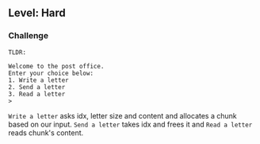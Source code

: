 ## Level: Hard

### Challenge

```
TLDR: 
```

```
Welcome to the post office.
Enter your choice below:
1. Write a letter
2. Send a letter
3. Read a letter
>
```

`Write a letter` asks idx, letter size and content and allocates a chunk based on our input. `Send a letter` takes idx and frees it and `Read a letter` reads chunk's content.

